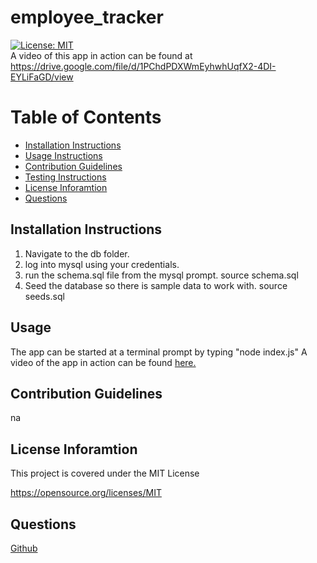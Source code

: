 # employee_tracker
[![License: MIT](https://img.shields.io/badge/License-MIT-yellow.svg)](https://opensource.org/licenses/MIT)     
	A video of this app in action can be found at
	https://drive.google.com/file/d/1PChdPDXWmEyhwhUqfX2-4DI-EYLiFaGD/view

Table of Contents
=================
* [Installation Instructions](#installation-instructions)
* [Usage Instructions](#usage)
* [Contribution Guidelines](#contribution-guidelines)
* [Testing Instructions](#testing-instructions)
* [License Inforamtion](#license-inforamtion)
* [Questions](#questions)
## Installation Instructions
1.  Navigate to the db folder.
2.  log into mysql using your credentials.
3.  run the schema.sql file from the mysql prompt.
    source schema.sql
4. Seed the database so there is sample data to work with.
    source seeds.sql

## Usage
The app can be started at a terminal prompt by typing "node index.js"
A video of the app in action can be found [here.](./dist/index.html)

## Contribution Guidelines
na

## License Inforamtion
This project is covered under the MIT License

https://opensource.org/licenses/MIT
## Questions
[Github](https://github.com/yeagermeister/employee_tracker/)
